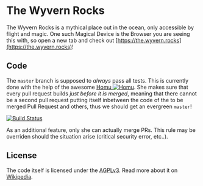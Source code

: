 # The Wyvern Rocks

The Wyvern Rocks is a mythical place out in the ocean, only accessible by flight
and magic. One such Magical Device is the Browser you are seeing this with, so
open a new tab and check out
[https://the.wyvern.rocks](https://the.wyvern.rocks)!

## Code

The `master` branch is supposed to *always* pass all tests. This is currently
done with the help of the awesome [Homu ![Homu](https://avatars3.githubusercontent.com/u/10212162?v=3&s=16)](https://github.com/homu). She makes
sure that every pull request builds *just before it is merged*, meaning that
there cannot be a second pull request putting itself inbetween the code of the
to be merged Pull Request and others, thus we should get an evergreen `master`!

[![Build Status](https://travis-ci.org/TheNeikos/the.wyvern.rocks.svg?branch=master)](https://travis-ci.org/TheNeikos/the.wyvern.rocks)

As an additional feature, only she can actually merge PRs. This rule may be
overriden should the situation arise (critical security error, etc..).


## License

The code itself is licensed under the
[AGPLv3](https://github.com/TheNeikos/the.wyvern.rocks/blob/master/LICENSE).
Read more about it on
[Wikipedia](https://en.wikipedia.org/wiki/Affero_General_Public_License).
